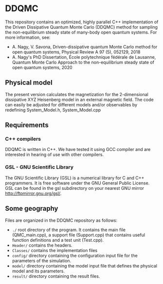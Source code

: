 # DDQMC
This repository contains an optimized, highly parallel C++ implementation of the Driven Dissipative Quantum Monte Carlo (DDQMC) method for sampling the non-equilibrium steady state of many-body open quantum systems.
For more information, see:

- A. Nagy, V. Savona, Driven-dissipative quantum Monte Carlo method for open quantum systems, Physical Review A 97 (5), 052129, 2018
- A. Nagy's PhD Dissertation, École polytechnique fédérale de Lausanne, Quantum Monte Carlo Approach to the non-equilibrium steady state of open quantum systems, 2020

## Physical model
The present version calculates the magnetization for the 2-dimensional dissipative XYZ Heisenberg model in an external magnetic field. The code can easily be adjusted for different models and/or observables by redefining System_Model.h, System_Model.cpp

## Requirements
### C++ compilers
DDQMC is written in C++. We have tested it using GCC compiler and are interested in hearing of use with other compilers.
### GSL - GNU Scientific Library
The GNU Scientific Library (GSL) is a numerical library for C and C++ programmers. It is free software under the GNU General Public License. GSL can be found in the gsl subdirectory on your nearest GNU mirror http://ftpmirror.gnu.org/gsl/.

## Some geography
Files are organized in the DDQMC repository as follows:
 - `./` root directory of the program. It contains the main file (QMC_main.cpp), a support file (Support.cpp) that contains useful function definitions and a test unit (Test.cpp).
 - `Header/` contains the headers. 
 - `Classes/` contains the implementation files
 - `config/` directory containing the configuration input file for the parameters of the simulation.
 - `model/` directory containing the model input file that defines the physical model and its parameters.
 - `result/` directory containing the result files.


